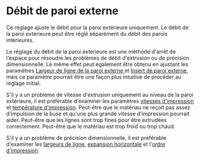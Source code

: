 Débit de paroi externe
===

Ce réglage ajuste le débit pour la paroi extérieure uniquement. Le débit de la paroi extérieure peut être réglé séparément du débit des parois intérieures.

Le réglage du débit de la paroi extérieure est une méthode d'arrêt de l'espace pour résoudre les problèmes de débit d'extrusion ou de précision dimensionnelle. Le même effet peut également être obtenu en ajustant les paramètres [Largeur de ligne de la paroi externe
](../resolution/wall_line_width_0.md) et [Insert de paroi externe](../shell/wall_0_inset.md), mais ce paramètre pourrait être une façon plus intuitive de procéder au réglage initial.

S'il y a un problème de vitesse d'extrusion uniquement au niveau de la paroi extérieure, il est préférable d'examiner les paramètres [vitesses d'impression](../speed/speed_wall_0.md) et [température d'impression](material_print_temperature.md). Peut-être que le matériau ne reçoit pas assez d'impulsion de la buse et qu'une plus grande vitesse d'impression pourrait aider. Peut-être que les lignes sont trop fines pour être extrudées correctement. Peut-être que le matériau est trop froid ou trop chaud.

S'il y a un problème de précision dimensionnelle, il est préférable d'examiner les [largeurs de ligne](../resolution/wall_line_width_0.md), [expansion horizontale](../shell/xy_offset.md) et l'[ordre d'impression](../shell/outer_inset_first.md).
